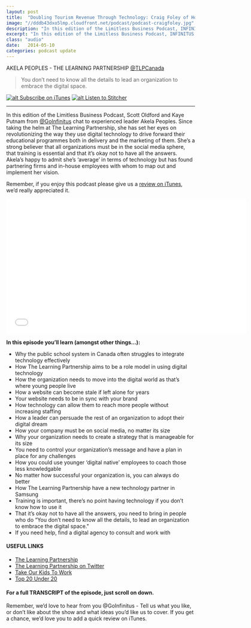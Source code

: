 ```yaml
---
layout: post
title:  "Doubling Tourism Revenue Through Technology: Craig Foley of Hospitality Newfoundland Labrador"
image: "//dddb43dxo5lmp.cloudfront.net/podcast/podcast-craigfoley.jpg"
description: "In this edition of the Limitless Business Podcast, INFINITUS discover how tourism in the Newfoundland & Labrador area has been boosted by technology as well as marketing. They chat to Craig Foley from Hospitality Newfoundland & Labrador who helps tourism operators understand technology and the benefits it can bring. Ultimately it’s all about having a great product, knowing your customer and meet that customer’s needs and that rings true across any business right?  So, whether you’re working in tourism or not, you’ll get heaps out of this episode." 
excerpt: "In this edition of the Limitless Business Podcast, INFINITUS discover how tourism in the Newfoundland & Labrador area has been boosted by technology as well as marketing."
class: "audio"
date:   2014-05-10
categories: podcast update
---
```


AKELA PEOPLES - THE LEARNING PARTNERSHIP [@TLPCanada](http://twitter.com/tlpcanada)

>You don’t need to know all the details to lead an organization to embrace the digital space.

[![alt Subscribe on iTunes](//dddb43dxo5lmp.cloudfront.net/podcast/Subscribe_on_iTunes_Badge_US-UK_110x40_0824.png "Subscribe on iTunes")](https://itunes.apple.com/us/podcast/innovating-successful-nonprofit/id873320660?i=309694903&mt=2)
[![alt Listen to Stitcher](//cloudfront.assets.stitcher.com/promo.assets/stitcher-banner-120x90.jpg "Listen to Stitcher")](http://www.stitcher.com/s?eid=33754159&refid=stpr)

*****

In this edition of the Limitless Business Podcast, Scott Oldford and Kaye Putnam from [@GoInfinitus](http://twitter.com/goinfinitus) chat to experienced leader Akela Peoples. Since taking the helm at The Learning Partnership, she has set her eyes on revolutionizing the way they use digital technology to drive forward their educational programmes both in delivery and the marketing of them. She’s a strong believer that all organizations must be in the social media sphere, that training is essential and that it’s okay not to have all the answers. Akela’s happy to admit she’s ‘average’ in terms of technology but has found partnering firms and in-house employees with whom to map out and implement her vision.

Remember, if you enjoy this podcast please give us a [review on iTunes](https://itunes.apple.com/us/podcast/limitless-business-podcast/id873320660?mt=2), we’d really appreciated it.

<iframe style="border: none" src="//html5-player.libsyn.com/embed/episode/id/2814554/height/360/width/640/theme/standard/direction/no/autoplay/no/autonext/no/thumbnail/yes/preload/no/no_addthis/no/" height="360" width="640" scrolling="no"  allowfullscreen webkitallowfullscreen mozallowfullscreen oallowfullscreen msallowfullscreen></iframe>


**In this episode you’ll learn (amongst other things…):**
  
- Why the public school system in Canada often struggles to integrate technology effectively
- How The Learning Partnership aims to be a role model in using digital technology
- How the organization needs to move into the digital world as that’s where young people live
- How a website can become stale if left alone for years
- Your website needs to be in sync with your brand
- How technology can allow them to reach more people without increasing staffing
- How a leader can persuade the rest of an organization to adopt their digital dream
- How your company must be on social media, no matter its size
- Why your organization needs to create a strategy that is manageable for its size
- You need to control your organization’s message and have a plan in place for any challenges
- How you could use younger ‘digital native’ employees to coach those less knowledgable
- No matter how successful your organization is, you can always do better
- How The Learning Partnership have a new technology partner in Samsung
- Training is important, there’s no point having technology if you don’t know how to use it
- That it’s okay not to have all the answers, you need to bring in people who do “You don’t need to know all the details, to lead an organization to embrace the digital space."
- If you need help, find a digital agency to consult and work with



#### USEFUL LINKS
- [The Learning Partnership](www.thelearningpartnership.ca)
- [The Learning Partnership on Twitter](www.twitter.com/TLPCanada)
- [Take Our Kids To Work](www.thelearningpartnership.ca/what-we-do/student-programs/take-our-kids-to-work)
- [Top 20 Under 20](www.top20under20.ca)
 
#### For a full TRANSCRIPT of the episode, just scroll on down.
 
Remember, we’d love to hear from you @GoInfinitus - Tell us what you like, or don’t like about the show and what ideas you’d like us to cover. If you get a chance, we’d love you to add a quick review on iTunes.